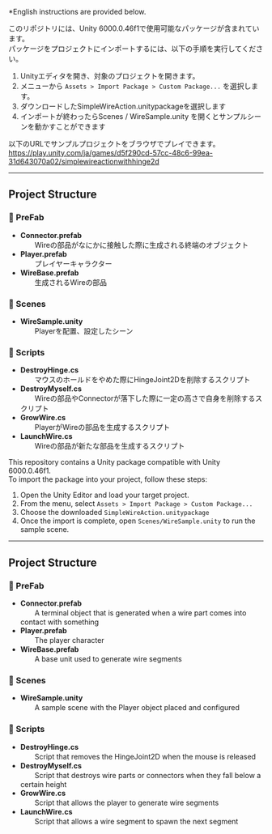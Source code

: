 *English instructions are provided below.

このリポジトリには、Unity 6000.0.46f1で使用可能なパッケージが含まれています。  
パッケージをプロジェクトにインポートするには、以下の手順を実行してください。

1. Unityエディタを開き、対象のプロジェクトを開きます。
2. メニューから `Assets > Import Package > Custom Package...` を選択します。
3. ダウンロードしたSimpleWireAction.unitypackageを選択します
4. インポートが終わったらScenes / WireSample.unity を開くとサンプルシーンを動かすことができます

以下のURLでサンプルプロジェクトをブラウザでプレイできます。
https://play.unity.com/ja/games/d5f290cd-57cc-48c6-99ea-31d643070a02/simplewireactionwithhinge2d

---

## Project Structure

### 📁 PreFab
- **Connector.prefab**  
　　Wireの部品がなにかに接触した際に生成される終端のオブジェクト  
- **Player.prefab**  
　　プレイヤーキャラクター  
- **WireBase.prefab**  
　　生成されるWireの部品  

### 📁 Scenes
- **WireSample.unity**  
　　Playerを配置、設定したシーン  

### 📁 Scripts
- **DestroyHinge.cs**  
　　マウスのホールドをやめた際にHingeJoint2Dを削除するスクリプト  
- **DestroyMyself.cs**  
　　Wireの部品やConnectorが落下した際に一定の高さで自身を削除するスクリプト  
- **GrowWire.cs**  
　　PlayerがWireの部品を生成するスクリプト  
- **LaunchWire.cs**  
　　Wireの部品が新たな部品を生成するスクリプト



This repository contains a Unity package compatible with Unity 6000.0.46f1.  
To import the package into your project, follow these steps:

1. Open the Unity Editor and load your target project.
2. From the menu, select `Assets > Import Package > Custom Package...`
3. Choose the downloaded `SimpleWireAction.unitypackage`
4. Once the import is complete, open `Scenes/WireSample.unity` to run the sample scene.

---

## Project Structure

### 📁 PreFab
- **Connector.prefab**  
　　A terminal object that is generated when a wire part comes into contact with something  
- **Player.prefab**  
　　The player character  
- **WireBase.prefab**  
　　A base unit used to generate wire segments  

### 📁 Scenes
- **WireSample.unity**  
　　A sample scene with the Player object placed and configured  

### 📁 Scripts
- **DestroyHinge.cs**  
　　Script that removes the HingeJoint2D when the mouse is released  
- **DestroyMyself.cs**  
　　Script that destroys wire parts or connectors when they fall below a certain height  
- **GrowWire.cs**  
　　Script that allows the player to generate wire segments  
- **LaunchWire.cs**  
　　Script that allows a wire segment to spawn the next segment  
